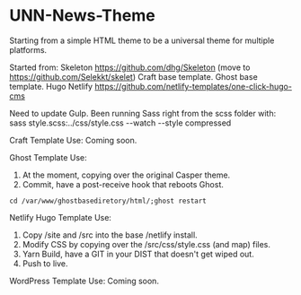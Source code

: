# UNN-News-Theme
Starting from a simple HTML theme to be a universal theme for multiple platforms.

Started from:
Skeleton https://github.com/dhg/Skeleton (move to https://github.com/Selekkt/skelet)
Craft base template.
Ghost base template.
Hugo Netlify https://github.com/netlify-templates/one-click-hugo-cms

Need to update Gulp. Been running Sass right from the scss folder with: 
sass style.scss:../css/style.css --watch --style compressed

Craft Template Use:
Coming soon.

Ghost Template Use:
1. At the moment, copying over the original Casper theme. 
2. Commit, have a post-receive hook that reboots Ghost. 
```
cd /var/www/ghostbasediretory/html/;ghost restart
```


Netlify Hugo Template Use:
1. Copy /site and /src into the base /netlify install.
2. Modify CSS by copying over the /src/css/style.css (and map) files.
3. Yarn Build, have a GIT in your DIST that doesn't get wiped out. 
4. Push to live.

WordPress Template Use:
Coming soon.